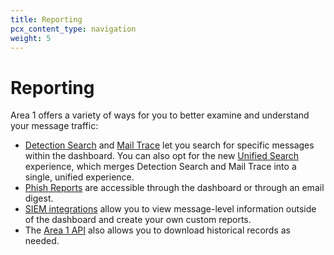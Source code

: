 ```yaml
---
title: Reporting
pcx_content_type: navigation
weight: 5
---
```


# Reporting

Area 1 offers a variety of ways for you to better examine and understand your message traffic:

- [Detection Search](/email-security/reporting/search/detection-search/) and [Mail Trace](/email-security/reporting/search/mailtrace/) let you search for specific messages within the dashboard. You can also opt for the new [Unified Search](/email-security/reporting/search/unified-search/) experience, which merges Detection Search and Mail Trace into a single, unified experience.
- [Phish Reports](/email-security/reporting/phish-reports/) are accessible through the dashboard or through an email digest.
- [SIEM integrations](/email-security/reporting/siem-integration/) allow you to view message-level information outside of the dashboard and create your own custom reports.
- The [Area 1 API](/email-security/api/) also allows you to download historical records as needed.